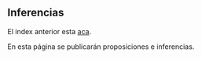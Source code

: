 ## Inferencias

El index anterior esta [aca](../ex-index.html).

En esta página se publicarán proposiciones e inferencias.
